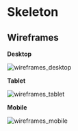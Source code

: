 # Skeleton

## Wireframes

**Desktop**

![wireframes_desktop](https://user-images.githubusercontent.com/76033080/133989023-62a0288c-a168-40f0-aa0b-05829782cdaa.png)

**Tablet**

![wireframes_tablet](https://user-images.githubusercontent.com/76033080/133998513-282a7eff-a882-4918-b3c6-1558729ec0da.png)

**Mobile**

![wireframes_mobile](https://user-images.githubusercontent.com/76033080/133998520-d920583d-c4c7-47df-85bf-1bb6e67003f3.png)

